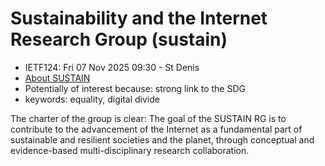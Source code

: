 # Sustainability and the Internet Research Group (sustain)

* <IETFschedule>IETF124: Fri 07 Nov 2025 09:30 - St Denis</IETFschedule>
* [About SUSTAIN](https://datatracker.ietf.org/group/sustain/about/)
* Potentially of interest because: strong link to the SDG
* keywords: equality, digital divide

The charter of the group is clear: The goal of the SUSTAIN RG is to contribute to the advancement of the
Internet as a fundamental part of sustainable and resilient societies and
the planet, through conceptual and evidence-based multi-disciplinary
research collaboration.